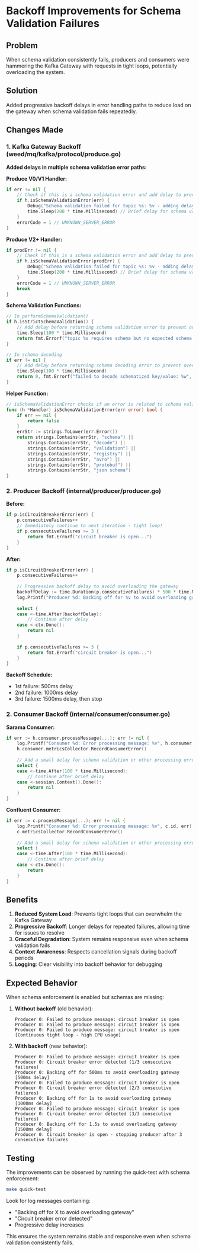 # Backoff Improvements for Schema Validation Failures

## Problem
When schema validation consistently fails, producers and consumers were hammering the Kafka Gateway with requests in tight loops, potentially overloading the system.

## Solution
Added progressive backoff delays in error handling paths to reduce load on the gateway when schema validation fails repeatedly.

## Changes Made

### 1. Kafka Gateway Backoff (weed/mq/kafka/protocol/produce.go)

**Added delays in multiple schema validation error paths:**

**Produce V0/V1 Handler:**
```go
if err != nil {
    // Check if this is a schema validation error and add delay to prevent overloading
    if h.isSchemaValidationError(err) {
        Debug("Schema validation failed for topic %s: %v - adding delay to prevent gateway overload", topicName, err)
        time.Sleep(200 * time.Millisecond) // Brief delay for schema validation failures
    }
    errorCode = 1 // UNKNOWN_SERVER_ERROR
}
```

**Produce V2+ Handler:**
```go
if prodErr != nil {
    // Check if this is a schema validation error and add delay to prevent overloading
    if h.isSchemaValidationError(prodErr) {
        Debug("Schema validation failed for topic %s: %v - adding delay to prevent gateway overload", topicName, prodErr)
        time.Sleep(200 * time.Millisecond) // Brief delay for schema validation failures
    }
    errorCode = 1 // UNKNOWN_SERVER_ERROR
    break
}
```

**Schema Validation Functions:**
```go
// In performSchemaValidation()
if h.isStrictSchemaValidation() {
    // Add delay before returning schema validation error to prevent overloading
    time.Sleep(100 * time.Millisecond)
    return fmt.Errorf("topic %s requires schema but no expected schema found: %w", topicName, err)
}

// In schema decoding
if err != nil {
    // Add delay before returning schema decoding error to prevent overloading
    time.Sleep(100 * time.Millisecond)
    return 0, fmt.Errorf("failed to decode schematized key/value: %w", err)
}
```

**Helper Function:**
```go
// isSchemaValidationError checks if an error is related to schema validation
func (h *Handler) isSchemaValidationError(err error) bool {
    if err == nil {
        return false
    }
    errStr := strings.ToLower(err.Error())
    return strings.Contains(errStr, "schema") ||
        strings.Contains(errStr, "decode") ||
        strings.Contains(errStr, "validation") ||
        strings.Contains(errStr, "registry") ||
        strings.Contains(errStr, "avro") ||
        strings.Contains(errStr, "protobuf") ||
        strings.Contains(errStr, "json schema")
}
```

### 2. Producer Backoff (internal/producer/producer.go)

**Before:**
```go
if p.isCircuitBreakerError(err) {
    p.consecutiveFailures++
    // Immediately continue to next iteration - tight loop!
    if p.consecutiveFailures >= 3 {
        return fmt.Errorf("circuit breaker is open...")
    }
}
```

**After:**
```go
if p.isCircuitBreakerError(err) {
    p.consecutiveFailures++
    
    // Progressive backoff delay to avoid overloading the gateway
    backoffDelay := time.Duration(p.consecutiveFailures) * 500 * time.Millisecond
    log.Printf("Producer %d: Backing off for %v to avoid overloading gateway", p.id, backoffDelay)
    
    select {
    case <-time.After(backoffDelay):
        // Continue after delay
    case <-ctx.Done():
        return nil
    }
    
    if p.consecutiveFailures >= 3 {
        return fmt.Errorf("circuit breaker is open...")
    }
}
```

**Backoff Schedule:**
- 1st failure: 500ms delay
- 2nd failure: 1000ms delay  
- 3rd failure: 1500ms delay, then stop

### 2. Consumer Backoff (internal/consumer/consumer.go)

**Sarama Consumer:**
```go
if err := h.consumer.processMessage(...); err != nil {
    log.Printf("Consumer %d: Error processing message: %v", h.consumer.id, err)
    h.consumer.metricsCollector.RecordConsumerError()
    
    // Add a small delay for schema validation or other processing errors
    select {
    case <-time.After(100 * time.Millisecond):
        // Continue after brief delay
    case <-session.Context().Done():
        return nil
    }
}
```

**Confluent Consumer:**
```go
if err := c.processMessage(...); err != nil {
    log.Printf("Consumer %d: Error processing message: %v", c.id, err)
    c.metricsCollector.RecordConsumerError()
    
    // Add a small delay for schema validation or other processing errors
    select {
    case <-time.After(100 * time.Millisecond):
        // Continue after brief delay
    case <-ctx.Done():
        return
    }
}
```

## Benefits

1. **Reduced System Load**: Prevents tight loops that can overwhelm the Kafka Gateway
2. **Progressive Backoff**: Longer delays for repeated failures, allowing time for issues to resolve
3. **Graceful Degradation**: System remains responsive even when schema validation fails
4. **Context Awareness**: Respects cancellation signals during backoff periods
5. **Logging**: Clear visibility into backoff behavior for debugging

## Expected Behavior

When schema enforcement is enabled but schemas are missing:

1. **Without backoff** (old behavior):
   ```
   Producer 0: Failed to produce message: circuit breaker is open
   Producer 0: Failed to produce message: circuit breaker is open
   Producer 0: Failed to produce message: circuit breaker is open
   [Continuous tight loop - high CPU usage]
   ```

2. **With backoff** (new behavior):
   ```
   Producer 0: Failed to produce message: circuit breaker is open
   Producer 0: Circuit breaker error detected (1/3 consecutive failures)
   Producer 0: Backing off for 500ms to avoid overloading gateway
   [500ms delay]
   Producer 0: Failed to produce message: circuit breaker is open
   Producer 0: Circuit breaker error detected (2/3 consecutive failures)
   Producer 0: Backing off for 1s to avoid overloading gateway
   [1000ms delay]
   Producer 0: Failed to produce message: circuit breaker is open
   Producer 0: Circuit breaker error detected (3/3 consecutive failures)
   Producer 0: Backing off for 1.5s to avoid overloading gateway
   [1500ms delay]
   Producer 0: Circuit breaker is open - stopping producer after 3 consecutive failures
   ```

## Testing

The improvements can be observed by running the quick-test with schema enforcement:

```bash
make quick-test
```

Look for log messages containing:
- "Backing off for X to avoid overloading gateway"
- "Circuit breaker error detected"
- Progressive delay increases

This ensures the system remains stable and responsive even when schema validation consistently fails.
